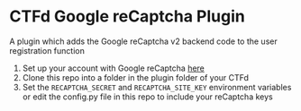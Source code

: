 # CTFd Google reCaptcha Plugin

A plugin which adds the Google reCaptcha v2 backend code to the user registration function

1. Set up your account with Google reCaptcha [here](https://www.google.com/recaptcha/)
2. Clone this repo into a folder in the plugin folder of your CTFd
3. Set the `RECAPTCHA_SECRET` and `RECAPTCHA_SITE_KEY` environment variables or edit the config.py file in this repo to include your reCaptcha keys
